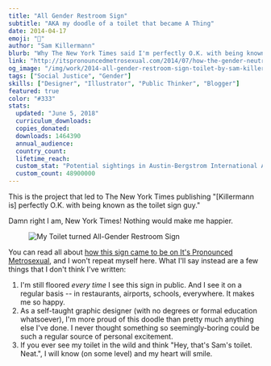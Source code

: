 ```yaml
---
title: "All Gender Restroom Sign"
subtitle: "AKA my doodle of a toilet that became A Thing"
date: 2014-04-17
emoji: "🚽"
author: "Sam Killermann"
blurb: "Why The New York Times said I'm perfectly O.K. with being known as the toilet sign guy"
link: "http://itspronouncedmetrosexual.com/2014/07/how-the-gender-neutral-bathroom-sign-i-made-is-being-manufactured-and-donated-to-colleges/"
og_image: "/img/work/2014-all-gender-restroom-sign-toilet-by-sam-killermann.jpg"
tags: ["Social Justice", "Gender"]
skills: ["Designer", "Illustrator", "Public Thinker", "Blogger"]
featured: true
color: "#333"
stats:
  updated: "June 5, 2018"
  curriculum_downloads:
  copies_donated:
  downloads: 1464390
  annual_audience:
  country_count:
  lifetime_reach:
  custom_stat: "Potential sightings in Austin-Bergstrom International Airport alone"
  custom_count: 48900000
---
```


This is the project that led to The New York Times publishing "[Killermann is] perfectly O.K. with being known as the toilet sign guy."

Damn right I am, New York Times! Nothing would make me happier.

<figure class="work--sample work-shadow"><img alt="My Toilet turned All-Gender Restroom Sign" src="/img/work/2014-all-gender-restroom-sign-toilet-by-sam-killermann.jpg" class="ultra-wide"></figure>

You can read all about [how this sign came to be on It's Pronounced Metrosexual](http://itspronouncedmetrosexual.com/2014/07/how-the-gender-neutral-bathroom-sign-i-made-is-being-manufactured-and-donated-to-colleges/), and I won't repeat myself here. What I'll say instead are a few things that I don't think I've written:

1. I'm still floored _every time_ I see this sign in public. And I see it on a regular basis -- in restaurants, airports, schools, everywhere. It makes me so happy.
2. As a self-taught graphic designer (with no degrees or formal education whatsoever), I'm more proud of this doodle than pretty much anything else I've done. I never thought something so seemingly-boring could be such a regular source of personal excitement.
3. If you ever see my toilet in the wild and think "Hey, that's Sam's toilet. Neat.", I will know (on some level) and my heart will smile.
